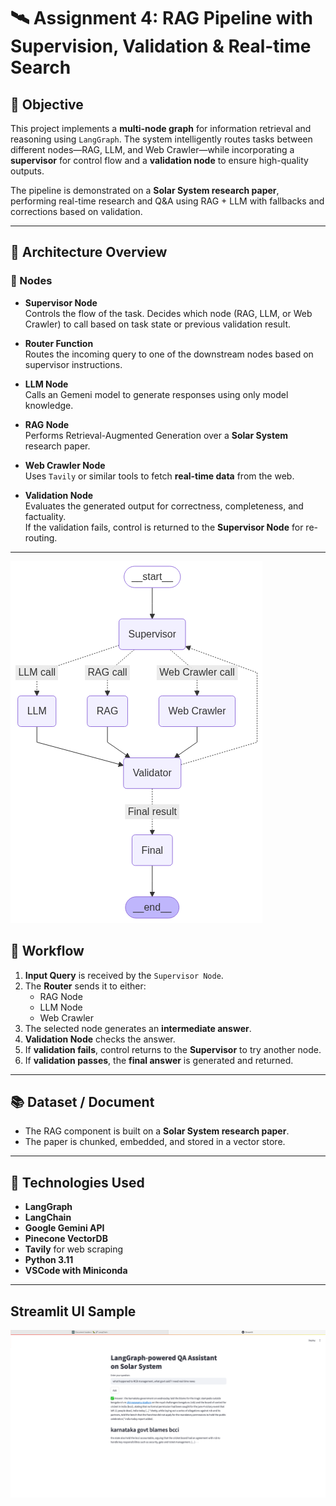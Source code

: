 # 🛰️ Assignment 4: RAG Pipeline with Supervision, Validation & Real-time Search

## 📌 Objective

This project implements a **multi-node graph** for information retrieval and reasoning using `LangGraph`. The system intelligently routes tasks between different nodes—RAG, LLM, and Web Crawler—while incorporating a **supervisor** for control flow and a **validation node** to ensure high-quality outputs.

The pipeline is demonstrated on a **Solar System research paper**, performing real-time research and Q&A using RAG + LLM with fallbacks and corrections based on validation.

---

## 🔧 Architecture Overview

### 🧠 Nodes

- **Supervisor Node**  
  Controls the flow of the task. Decides which node (RAG, LLM, or Web Crawler) to call based on task state or previous validation result.

- **Router Function**  
  Routes the incoming query to one of the downstream nodes based on supervisor instructions.

- **LLM Node**  
  Calls an Gemeni model to generate responses using only model knowledge.

- **RAG Node**  
  Performs Retrieval-Augmented Generation over a **Solar System** research paper.

- **Web Crawler Node**  
  Uses `Tavily` or similar tools to fetch **real-time data** from the web.

- **Validation Node**  
  Evaluates the generated output for correctness, completeness, and factuality.  
  If the validation fails, control is returned to the **Supervisor Node** for re-routing.

---
![alt text](image.png)

## 🔁 Workflow

1. **Input Query** is received by the `Supervisor Node`.
2. The **Router** sends it to either:
   - RAG Node
   - LLM Node
   - Web Crawler
3. The selected node generates an **intermediate answer**.
4. **Validation Node** checks the answer.
5. If **validation fails**, control returns to the **Supervisor** to try another node.
6. If **validation passes**, the **final answer** is generated and returned.

---

## 📚 Dataset / Document

- The RAG component is built on a **Solar System research paper**.
- The paper is chunked, embedded, and stored in a vector store.

---

## 🚀 Technologies Used

- **LangGraph**
- **LangChain**
- **Google Gemini API**
- **Pinecone VectorDB**
- **Tavily** for web scraping
- **Python 3.11**
- **VSCode with Miniconda**

---

## Streamlit UI Sample
![alt text](image-1.png)



